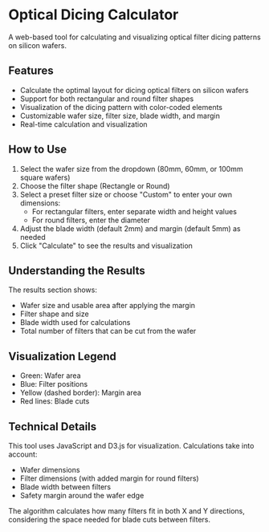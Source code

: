 # Optical Dicing Calculator

A web-based tool for calculating and visualizing optical filter dicing patterns on silicon wafers.

## Features

- Calculate the optimal layout for dicing optical filters on silicon wafers
- Support for both rectangular and round filter shapes
- Visualization of the dicing pattern with color-coded elements
- Customizable wafer size, filter size, blade width, and margin
- Real-time calculation and visualization

## How to Use

1. Select the wafer size from the dropdown (80mm, 60mm, or 100mm square wafers)
2. Choose the filter shape (Rectangle or Round)
3. Select a preset filter size or choose "Custom" to enter your own dimensions:
   - For rectangular filters, enter separate width and height values
   - For round filters, enter the diameter
4. Adjust the blade width (default 2mm) and margin (default 5mm) as needed
5. Click "Calculate" to see the results and visualization

## Understanding the Results

The results section shows:
- Wafer size and usable area after applying the margin
- Filter shape and size
- Blade width used for calculations
- Total number of filters that can be cut from the wafer

## Visualization Legend

- Green: Wafer area
- Blue: Filter positions
- Yellow (dashed border): Margin area
- Red lines: Blade cuts

## Technical Details

This tool uses JavaScript and D3.js for visualization. Calculations take into account:
- Wafer dimensions
- Filter dimensions (with added margin for round filters)
- Blade width between filters
- Safety margin around the wafer edge

The algorithm calculates how many filters fit in both X and Y directions, considering the space needed for blade cuts between filters.